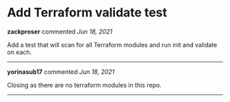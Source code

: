 # Add Terraform validate test

**zackproser** commented *Jun 18, 2021*

Add a test that will scan for all Terraform modules and run init and validate on each.
<br />
***


**yorinasub17** commented *Jun 18, 2021*

Closing as there are no terraform modules in this repo.
***


